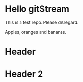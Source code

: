 # Hello gitStream
This is a test repo. Please disregard.

Apples, oranges and bananas.


<h1> Header </h1>
<h1> Header 2</h1>
